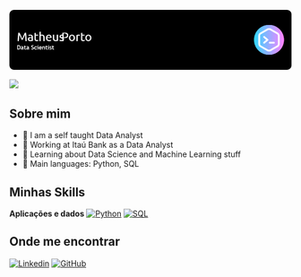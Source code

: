![Header](./github-header-image.png)


![](https://komarev.com/ghpvc/?username=iuricode&color=006bed)

## Sobre mim

- 🤔 I am a self taught Data Analyst
- 💼 Working at Itaú Bank as a Data Analyst
- 🌱 Learning about Data Science and Machine Learning stuff
- 🌟 Main languages: Python, SQL

## Minhas Skills

**Aplicações e dados**
<a href="https://github.com/search?q=user%3ADenverCoder1+is%3Arepo+language%3Apython"><img alt="Python" src="https://img.shields.io/badge/Python%20-%2314354C.svg?logo=python&logoColor=white"></a>
<a href="https://github.com/search?q=user%3ADenverCoder1+is%3Arepo+language%3Asql"><img alt="SQL" src="https://img.shields.io/badge/SQL%20-%23025E8C.svg?logo=amazon-dynamodb&logoColor=white"></a>



## Onde me encontrar

[![Linkedin](https://img.shields.io/badge/-Matheus-blue?style=flat-square&logo=Linkedin&logoColor=white&link=LINK-DO-SEU-LINKEDIN)]([LINK-DO-SEU-LINKEDIN](https://www.linkedin.com/notifications/?filter=all))
[![GitHub](https://img.shields.io/github/followers/iuricode?label=follow&style=social)]([LINK-DO-SEU-GITHUB](https://github.com/maporlopes))
